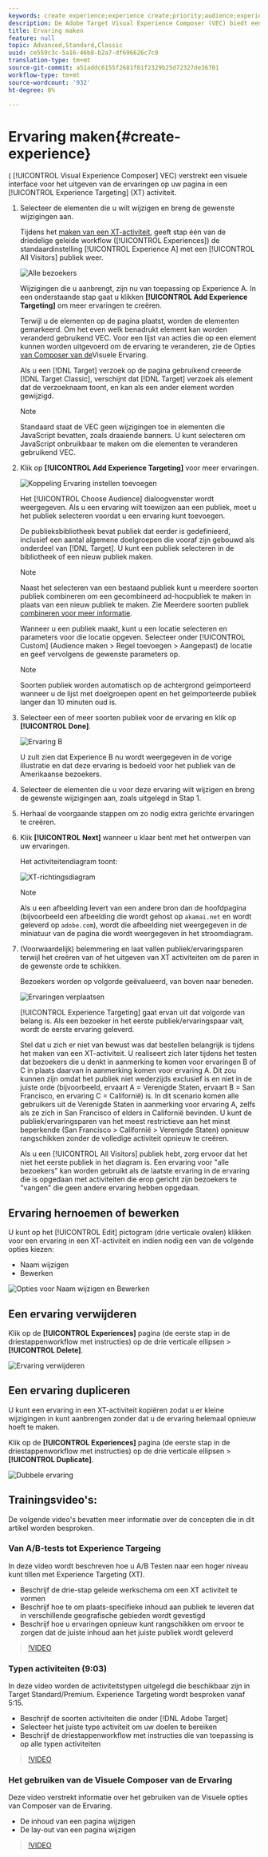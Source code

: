 ```yaml
---
keywords: create experience;experience create;priority;audience;experience;visual experience composer
description: De Adobe Target Visual Experience Composer (VEC) biedt een visuele interface voor het bewerken van de ervaringen op uw pagina in een Experience Targeting (XT)-activiteit.
title: Ervaring maken
feature: null
topic: Advanced,Standard,Classic
uuid: ce559c3c-5a16-46b8-b2a7-df696626c7c0
translation-type: tm+mt
source-git-commit: a51addc6155f2681f01f2329b25d72327de36701
workflow-type: tm+mt
source-wordcount: '932'
ht-degree: 0%

---
```



# Ervaring maken{#create-experience}

( [!UICONTROL Visual Experience Composer] VEC) verstrekt een visuele interface voor het uitgeven van de ervaringen op uw pagina in een [!UICONTROL Experience Targeting] (XT) activiteit.

1. Selecteer de elementen die u wilt wijzigen en breng de gewenste wijzigingen aan.

   Tijdens het [maken van een XT-activiteit](/help/c-activities/t-experience-target/t-xt-create/xt-create.md), geeft stap één van de driedelige geleide workflow ([!UICONTROL Experiences]) de standaardinstelling [!UICONTROL Experience A] met een [!UICONTROL All Visitors] publiek weer.

   ![Alle bezoekers](/help/c-activities/t-experience-target/t-xt-create/assets/all-visitors.png)

   Wijzigingen die u aanbrengt, zijn nu van toepassing op Experience A. In een onderstaande stap gaat u klikken **[!UICONTROL Add Experience Targeting]** om meer ervaringen te creëren.

   Terwijl u de elementen op de pagina plaatst, worden de elementen gemarkeerd. Om het even welk benadrukt element kan worden veranderd gebruikend VEC. Voor een lijst van acties die op een element kunnen worden uitgevoerd om de ervaring te veranderen, zie de Opties [van Composer van de](/help/c-experiences/c-visual-experience-composer/viztarget-options.md)Visuele Ervaring.

   Als u een [!DNL Target] verzoek op de pagina gebruikend creeerde [!DNL Target Classic], verschijnt dat [!DNL Target] verzoek als element dat de verzoeknaam toont, en kan als een ander element worden gewijzigd.

   >[!NOTE]
   >
   >Standaard staat de VEC geen wijzigingen toe in elementen die JavaScript bevatten, zoals draaiende banners. U kunt selecteren om JavaScript onbruikbaar te maken om die elementen te veranderen gebruikend VEC.

1. Klik op **[!UICONTROL Add Experience Targeting]** voor meer ervaringen.

   ![Koppeling Ervaring instellen toevoegen](/help/c-activities/t-experience-target/t-xt-create/assets/add-experience-targeting.png)

   Het [!UICONTROL Choose Audience] dialoogvenster wordt weergegeven. Als u een ervaring wilt toewijzen aan een publiek, moet u het publiek selecteren voordat u een ervaring kunt toevoegen.

   De publieksbibliotheek bevat publiek dat eerder is gedefinieerd, inclusief een aantal algemene doelgroepen die vooraf zijn gebouwd als onderdeel van [!DNL Target]. U kunt een publiek selecteren in de bibliotheek of een nieuw publiek [](../../../c-target/c-audiences/audiences.md#concept_65BE870D290E412D8BBF557EEA67C271)maken.

   >[!NOTE]
   >
   >Naast het selecteren van een bestaand publiek kunt u meerdere soorten publiek combineren om een gecombineerd ad-hocpubliek te maken in plaats van een nieuw publiek te maken. Zie Meerdere soorten publiek [combineren voor meer informatie](../../../c-target/combining-multiple-audiences.md#concept_A7386F1EA4394BD2AB72399C225981E5).

   Wanneer u een publiek maakt, kunt u een locatie selecteren en parameters voor die locatie opgeven. Selecteer onder [!UICONTROL Custom] (Audience maken > Regel toevoegen > Aangepast) de locatie en geef vervolgens de gewenste parameters op.

   >[!NOTE]
   >
   >Soorten publiek worden automatisch op de achtergrond geïmporteerd wanneer u de lijst met doelgroepen opent en het geïmporteerde publiek langer dan 10 minuten oud is.

1. Selecteer een of meer soorten publiek voor de ervaring en klik op **[!UICONTROL Done]**.

   ![Ervaring B](/help/c-activities/t-experience-target/t-xt-create/assets/experience-b.png)

   U zult zien dat Experience B nu wordt weergegeven in de vorige illustratie en dat deze ervaring is bedoeld voor het publiek van de Amerikaanse bezoekers.

1. Selecteer de elementen die u voor deze ervaring wilt wijzigen en breng de gewenste wijzigingen aan, zoals uitgelegd in Stap 1.

1. Herhaal de voorgaande stappen om zo nodig extra gerichte ervaringen te creëren.

1. Klik **[!UICONTROL Next]** wanneer u klaar bent met het ontwerpen van uw ervaringen.

   Het activiteitendiagram toont:

   ![XT-richtingsdiagram](/help/c-activities/t-experience-target/t-xt-create/assets/xt_diagram-new.png)

   >[!NOTE]
   >
   >Als u een afbeelding levert van een andere bron dan de hoofdpagina (bijvoorbeeld een afbeelding die wordt gehost op `akamai.net` en wordt geleverd op `adobe.com`), wordt die afbeelding niet weergegeven in de miniatuur van de pagina die wordt weergegeven in het stroomdiagram.

1. (Voorwaardelijk) belemmering en laat vallen publiek/ervaringsparen terwijl het creëren van of het uitgeven van XT activiteiten om de paren in de gewenste orde te schikken.

   Bezoekers worden op volgorde geëvalueerd, van boven naar beneden.

   ![Ervaringen verplaatsen](/help/c-activities/t-experience-target/t-xt-create/assets/move_experiences-new.png)

   [!UICONTROL Experience Targeting] gaat ervan uit dat volgorde van belang is. Als een bezoeker in het eerste publiek/ervaringspaar valt, wordt de eerste ervaring geleverd.

   Stel dat u zich er niet van bewust was dat bestellen belangrijk is tijdens het maken van een XT-activiteit. U realiseert zich later tijdens het testen dat bezoekers die u denkt in aanmerking te komen voor ervaringen B of C in plaats daarvan in aanmerking komen voor ervaring A. Dit zou kunnen zijn omdat het publiek niet wederzijds exclusief is en niet in de juiste orde (bijvoorbeeld, ervaart A = Verenigde Staten, ervaart B = San Francisco, en ervaring C = Californië) is. In dit scenario komen alle gebruikers uit de Verenigde Staten in aanmerking voor ervaring A, zelfs als ze zich in San Francisco of elders in Californië bevinden. U kunt de publiek/ervaringsparen van het meest restrictieve aan het minst beperkende (San Francisco > Californië > Verenigde Staten) opnieuw rangschikken zonder de volledige activiteit opnieuw te creëren.

   Als u een [!UICONTROL All Visitors] publiek hebt, zorg ervoor dat het niet het eerste publiek in het diagram is. Een ervaring voor &quot;alle bezoekers&quot; kan worden gebruikt als de laatste ervaring in de ervaring die is opgedaan met activiteiten die erop gericht zijn bezoekers te &quot;vangen&quot; die geen andere ervaring hebben opgedaan.

## Ervaring hernoemen of bewerken

U kunt op het [!UICONTROL Edit] pictogram (drie verticale ovalen) klikken voor een ervaring in een XT-activiteit en indien nodig een van de volgende opties kiezen:

* Naam wijzigen
* Bewerken

![Opties voor Naam wijzigen en Bewerken](/help/c-activities/t-experience-target/t-xt-create/assets/experience_edit-new.png)

## Een ervaring verwijderen

Klik op de **[!UICONTROL Experiences]** pagina (de eerste stap in de driestappenworkflow met instructies) op de drie verticale ellipsen > **[!UICONTROL Delete]**.

![Ervaring verwijderen](/help/c-activities/t-experience-target/t-xt-create/assets/delete-experience.png)

## Een ervaring dupliceren

U kunt een ervaring in een XT-activiteit kopiëren zodat u er kleine wijzigingen in kunt aanbrengen zonder dat u de ervaring helemaal opnieuw hoeft te maken.

Klik op de **[!UICONTROL Experiences]** pagina (de eerste stap in de driestappenworkflow met instructies) op de drie verticale ellipsen > **[!UICONTROL Duplicate]**.

![Dubbele ervaring](/help/c-activities/t-experience-target/t-xt-create/assets/duplicate_experience-new.png)

## Trainingsvideo&#39;s:

De volgende video&#39;s bevatten meer informatie over de concepten die in dit artikel worden besproken.

### Van A/B-tests tot Experience Targeing

In deze video wordt beschreven hoe u A/B Testen naar een hoger niveau kunt tillen met Experience Targeting (XT).

* Beschrijf de drie-stap geleide werkschema om een XT activiteit te vormen
* Beschrijf hoe te om plaats-specifieke inhoud aan publiek te leveren dat in verschillende geografische gebieden wordt gevestigd
* Beschrijf hoe u ervaringen opnieuw kunt rangschikken om ervoor te zorgen dat de juiste inhoud aan het juiste publiek wordt geleverd

>[!VIDEO](https://video.tv.adobe.com/v/22418/)

### Typen activiteiten (9:03)

In deze video worden de activiteitstypen uitgelegd die beschikbaar zijn in Target Standard/Premium. Experience Targeting wordt besproken vanaf 5:15.

* Beschrijf de soorten activiteiten die onder [!DNL Adobe Target]
* Selecteer het juiste type activiteit om uw doelen te bereiken
* Beschrijf de driestappenworkflow met instructies die van toepassing is op alle typen activiteiten

>[!VIDEO](https://video.tv.adobe.com/v/17386)

### Het gebruiken van de Visuele Composer van de Ervaring

Deze video verstrekt informatie over het gebruiken van de Visuele opties van Composer van de Ervaring.

* De inhoud van een pagina wijzigen
* De lay-out van een pagina wijzigen

>[!VIDEO](https://video.tv.adobe.com/v/17399)